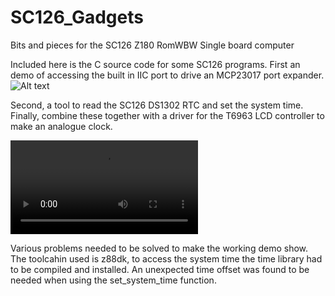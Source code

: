 # SC126_Gadgets
Bits and pieces for the SC126 Z180 RomWBW Single board computer

Included here is the C source code for some SC126 programs.
First an demo of accessing the built in IIC port to drive an MCP23017 port expander.
![Alt text](mcp23017.jpg?raw=true "mcp23017")

Second, a tool to read the SC126 DS1302 RTC and set the system time.
Finally, combine these together with a driver for the T6963 LCD controller to make an analogue clock.

![Alt text](t6963_clock.mp4?raw=true "t6963")

Various problems needed to be solved to make the working demo show. The toolcahin used is z88dk, to access the system time the time library had to be compiled and installed. An unexpected time offset was found to be needed when using the set_system_time function.
